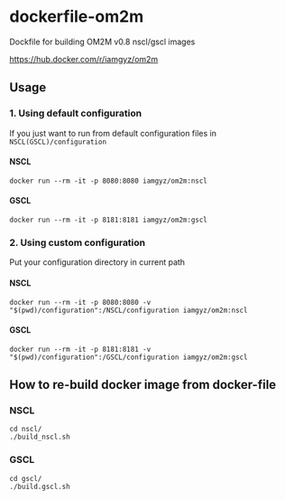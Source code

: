 # dockerfile-om2m
Dockfile for building OM2M v0.8 nscl/gscl images  

https://hub.docker.com/r/iamgyz/om2m 

## Usage  

### 1. Using default configuration  
If you just want to run from default configuration files in `NSCL(GSCL)/configuration`  

#### NSCL  
```
docker run --rm -it -p 8080:8080 iamgyz/om2m:nscl  
```
#### GSCL  
```
docker run --rm -it -p 8181:8181 iamgyz/om2m:gscl  
```


### 2. Using custom configuration  
Put your configuration directory in current path  
#### NSCL  
```
docker run --rm -it -p 8080:8080 -v "$(pwd)/configuration":/NSCL/configuration iamgyz/om2m:nscl  
```

#### GSCL  
```
docker run --rm -it -p 8181:8181 -v "$(pwd)/configuration":/GSCL/configuration iamgyz/om2m:gscl  
```







## How to re-build docker image from docker-file    
### NSCL  
```
cd nscl/  
./build_nscl.sh
```

### GSCL
```
cd gscl/  
./build.gscl.sh
```  
